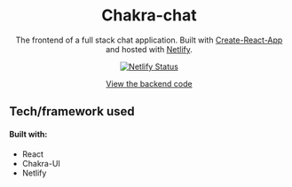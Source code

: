 <h1 align="center">
  Chakra-chat
</h1>
<p align="center">
    The frontend of a full stack chat application. Built with <a href="https://create-react-app.dev/" target="_blank" rel="noopener noreferrer">Create-React-App</a> and hosted with <a href="https://www.netlify.com/" target="_blank" rel="noopener noreferrer">Netlify</a>.
</p>
<div align="center">

[![Netlify Status](https://api.netlify.com/api/v1/badges/0f220598-548e-400d-8495-01be0e59e1dc/deploy-status)](https://app.netlify.com/sites/chakra-chat/deploys)

</div>
<div align="center">

[View the backend code](https://github.com/khoaHyh/chakra-chat-api)

</div>

## Tech/framework used
#### Built with:
  * React
  * Chakra-UI
  * Netlify
